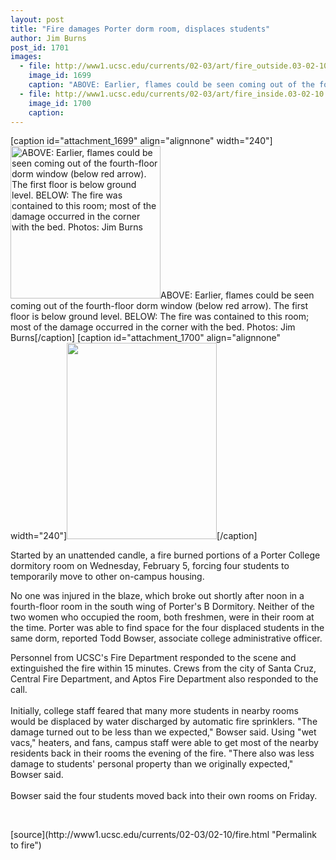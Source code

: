 ```yaml
---
layout: post
title: "Fire damages Porter dorm room, displaces students"
author: Jim Burns
post_id: 1701
images:
  - file: http://www1.ucsc.edu/currents/02-03/art/fire_outside.03-02-10.240.jpg
    image_id: 1699
    caption: "ABOVE: Earlier, flames could be seen coming out of the fourth-floor dorm window (below red arrow). The first floor is below ground level. BELOW: The fire was contained to this room; most of the damage occurred in the corner with the bed. Photos: Jim Burns"
  - file: http://www1.ucsc.edu/currents/02-03/art/fire_inside.03-02-10.240.jpg
    image_id: 1700
    caption: 
---
```


[caption id="attachment_1699" align="alignnone" width="240"]<a href="http://localhost/mysite/wp-content/uploads/2003/02/fire_outside.03-02-10.240.jpg"><img class="size-full wp-image-1699" src="http://localhost/mysite/wp-content/uploads/2003/02/fire_outside.03-02-10.240.jpg" alt="ABOVE: Earlier, flames could be seen coming out of the fourth-floor dorm window (below red arrow). The first floor is below ground level. BELOW: The fire was contained to this room; most of the damage occurred in the corner with the bed. Photos: Jim Burns" width="240" height="244" /></a>ABOVE: Earlier, flames could be seen coming out of the fourth-floor dorm window (below red arrow). The first floor is below ground level. BELOW: The fire was contained to this room; most of the damage occurred in the corner with the bed. Photos: Jim Burns[/caption]
[caption id="attachment_1700" align="alignnone" width="240"]<a href="http://localhost/mysite/wp-content/uploads/2003/02/fire_inside.03-02-10.240.jpg"><img class="size-full wp-image-1700" src="http://localhost/mysite/wp-content/uploads/2003/02/fire_inside.03-02-10.240.jpg" alt="" width="240" height="314" /></a>[/caption]
<p>
  Started by an unattended candle, a fire burned portions of a Porter College dormitory room on Wednesday, February 5, forcing four students to temporarily move to other on-campus housing.
</p>
<p>
  No one was injured in the blaze, which broke out shortly after noon in a fourth-floor room in the south wing of Porter's B Dormitory. Neither of the two women who occupied the room, both freshmen, were in their room at the time. Porter was able to find space for the four displaced students in the same dorm, reported Todd Bowser, associate college administrative officer.
</p>
<p>
  Personnel from UCSC's Fire Department responded to the scene and extinguished the fire within 15 minutes. Crews from the city of Santa Cruz, Central Fire Department, and Aptos Fire Department also responded to the call.<br>
  <br>
  Initially, college staff feared that many more students in nearby rooms would be displaced by water discharged by automatic fire sprinklers. "The damage turned out to be less than we expected," Bowser said. Using "wet vacs," heaters, and fans, campus staff were able to get most of the nearby residents back in their rooms the evening of the fire. "There also was less damage to students' personal property than we originally expected," Bowser said.<br>
  <br>
  Bowser said the four students moved back into their own rooms on Friday.<br>
</p>
<p>
  <br>

</p>
<p>

</p>
[source](http://www1.ucsc.edu/currents/02-03/02-10/fire.html "Permalink to fire")
